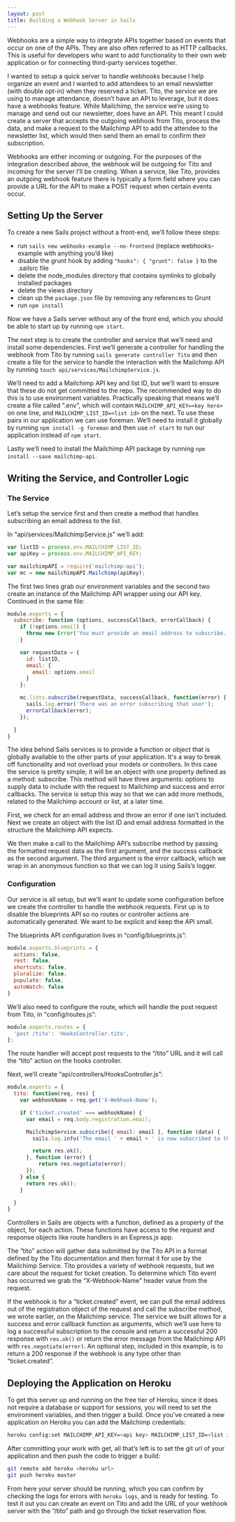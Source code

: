 ```yaml
---
layout: post
title: Building a Webhook Server in Sails
---
```


Webhooks are a simple way to integrate APIs together based on events that occur on one of the APIs. They are also often referred to as HTTP callbacks. This is useful for developers who want to add functionality to their own web application or for connecting third-party services together.

I wanted to setup a quick server to handle webhooks because I help organize an event and I wanted to add attendees to an email newsletter (with double opt-in) when they reserved a ticket. Tito, the service we are using to manage attendance, doesn’t have an API to leverage, but it does have a webhooks feature. While Mailchimp, the service we’re using to manage and send out our newsletter, does have an API. This meant I could create a server that accepts the outgoing webhook from Tito, process the data, and make a request to the Mailchimp API to add the attendee to the newsletter list, which would then send them an email to confirm their subscription.

Webhooks are either incoming or outgoing. For the purposes of the integration described above, the webhook will be outgoing for Tito and incoming for the server I’ll be creating. When a service, like Tito, provides an outgoing webhook feature there is typically a form field where you can provide a URL for the API to make a POST request when certain events occur.


Setting Up the Server
---------------------

To create a new Sails project without a front-end, we’ll follow these steps:

* run `sails new webhooks-example --no-frontend` (replace webhooks-example with anything you’d like)
* disable the grunt hook by adding `"hooks": { "grunt": false }` to the .sailsrc file
* delete the node_modules directory that contains symlinks to globally installed packages
* delete the views directory
* clean up the `package.json` file by removing any references to Grunt
* run `npm install`

Now we have a Sails server without any of the front end, which you should be able to start up by running `npm start`.

The next step is to create the controller and service that we’ll need and install some dependencies. First we’ll generate a controller for handling the webhook from Tito by running `sails generate controller Tito` and then create a file for the service to handle the interaction with the Mailchimp API by running `touch api/services/MailchimpService.js`.

We’ll need to add a Mailchimp API key and list ID, but we’ll want to ensure that these do not get committed to the repo. The recommended way to do this is to use environment variables. Practically speaking that means we’ll create a file called “.env”, which will contain `MAILCHIMP_API_KEY=<key here>` on one line, and `MAILCHIMP_LIST_ID=<list id>` on the next. To use these pairs in our application we can use foreman. We’ll need to install it globally by running `npm install -g foreman` and then use `nf start` to run our application instead of `npm start`.

Lastly we’ll need to install the Mailchimp API package by running `npm install --save mailchimp-api`.


Writing the Service, and Controller Logic
-----------------------------------------

### The Service

Let’s setup the service first and then create a method that handles subscribing an email address to the list.

In “api/services/MailchimpService.js” we’ll add:

```javascript
var listID = process.env.MAILCHIMP_LIST_ID;
var apiKey = process.env.MAILCHIMP_API_KEY;

var mailchimpAPI = require('mailchimp-api');
var mc = new mailchimpAPI.Mailchimp(apiKey);
```

The first two lines grab our environment variables and the second two create an instance of the Mailchimp API wrapper using our API key. Continued in the same file:

```javascript
module.exports = {
  subscribe: function (options, successCallback, errorCallback) {
    if (!options.email) {
      throw new Error('You must provide an email address to subscribe.');
    }

    var requestData = {
      id: listID,
      email: {
        email: options.email
      }
    };

    mc.lists.subscribe(requestData, successCallback, function(error) {
      sails.log.error('There was an error subscribing that user');
      errorCallback(error);
    });

  }
}
```

The idea behind Sails services is to provide a function or object that is globally available to the other parts of your application. It's a way to break off functionality and not overload your models or controllers. In this case the service is pretty simple; it will be an object with one property defined as a method: subscribe. This method will have three arguments: options to supply data to include with the request to Mailchimp and success and error callbacks. The service is setup this way so that we can add more methods, related to the Mailchimp account or list, at a later time.

First, we check for an email address and throw an error if one isn't included. Next we create an object with the list ID and email address formatted in the structure the Mailchimp API expects.

We then make a call to the Mailchimp API’s subscribe method by passing the formatted request data as the first argument, and the success callback as the second argument. The third argument is the error callback, which we wrap in an anonymous function so that we can log it using Sails’s logger.


### Configuration

Our service is all setup, but we’ll want to update some configuration before we create the controller to handle the webhook requests. First up is to disable the blueprints API so no routes or controller actions are automatically generated. We want to be explicit and keep the API small.

The blueprints API configuration lives in “config/blueprints.js”:

```javascript
module.exports.blueprints = {
  actions: false,
  rest: false,
  shortcuts: false,
  pluralize: false,
  populate: false,
  autoWatch: false
}
```

We’ll also need to configure the route, which will handle the post request from Tito, in "config/routes.js”:

```javascript
module.exports.routes = {
  'post /tito': 'HooksController.tito',
};
```

The route handler will accept post requests to the “/tito” URL and it will call the “tito” action on the hooks controller.

Next, we’ll create “api/controllers/HooksController.js”:

```javascript
module.exports = {
  tito: function(req, res) {
    var webhookName = req.get('X-Webhook-Name');

    if ('ticket.created' === webhookName) {
      var email = req.body.registration.email;

      MailchimpService.subscribe({ email: email }, function (data) {
        sails.log.info('The email ' + email + ' is now subscribed to the newsletter');

        return res.ok();
      }, function (error) {
          return res.negotiate(error);
      });
    } else {
      return res.ok();
    }

  }
}
```

Controllers in Sails are objects with a function, defined as a property of the object, for each action. These functions have access to the request and response objects like route handlers in an Express.js app.

The “tito” action will gather data submitted by the Tito API in a format defined by the Tito documentation and then format it for use by the Mailchimp Service. Tito provides a variety of webhook requests, but we care about the request for ticket creation. To determine which Tito event has occurred we grab the “X-Webhook-Name” header value from the request.

If the webhook is for a “ticket.created” event, we can pull the email address out of the registration object of the request and call the subscribe method, we wrote earlier, on the Mailchimp service. The service we built allows for a success and error callback function as arguments, which we’ll use here to log a successful subscription to the console and return a successful 200 response with `res.ok()` or return the error message from the Mailchimp API with `res.negotiate(error)`. An optional step, included in this example, is to return a 200 response if the webhook is any type other than “ticket.created”.


Deploying the Application on Heroku
-----------------------------------

To get this server up and running on the free tier of Heroku, since it does not require a database or support for sessions, you will need to set the environment variables, and then trigger a build. Once you’ve created a new application on Heroku you can add the Mailchimp credentials:

```bash
heroku config:set MAILCHIMP_API_KEY=<api key> MAILCHIMP_LIST_ID=<list id>
```

After committing your work with get, all that’s left is to set the git url of your application and then push the code to trigger a build:

```bash
git remote add heroku <heroku url>
git push heroku master
```

From here your server should be running, which you can confirm by checking the logs for errors with `heroku logs`, and is ready for testing. To test it out you can create an event on Tito and add the URL of your webhook server with the “/tito” path and go through the ticket reservation flow.
